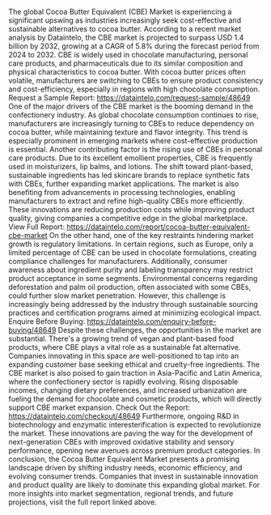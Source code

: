The global Cocoa Butter Equivalent (CBE) Market is experiencing a significant upswing as industries increasingly seek cost-effective and sustainable alternatives to cocoa butter. According to a recent market analysis by Dataintelo, the CBE market is projected to surpass USD 1.4 billion by 2032, growing at a CAGR of 5.8% during the forecast period from 2024 to 2032.
CBE is widely used in chocolate manufacturing, personal care products, and pharmaceuticals due to its similar composition and physical characteristics to cocoa butter. With cocoa butter prices often volatile, manufacturers are switching to CBEs to ensure product consistency and cost-efficiency, especially in regions with high chocolate consumption.
Request a Sample Report: https://dataintelo.com/request-sample/48649
One of the major drivers of the CBE market is the booming demand in the confectionery industry. As global chocolate consumption continues to rise, manufacturers are increasingly turning to CBEs to reduce dependency on cocoa butter, while maintaining texture and flavor integrity. This trend is especially prominent in emerging markets where cost-effective production is essential.
Another contributing factor is the rising use of CBEs in personal care products. Due to its excellent emollient properties, CBE is frequently used in moisturizers, lip balms, and lotions. The shift toward plant-based, sustainable ingredients has led skincare brands to replace synthetic fats with CBEs, further expanding market applications.
The market is also benefiting from advancements in processing technologies, enabling manufacturers to extract and refine high-quality CBEs more efficiently. These innovations are reducing production costs while improving product quality, giving companies a competitive edge in the global marketplace.
View Full Report: https://dataintelo.com/report/cocoa-butter-equivalent-cbe-market
On the other hand, one of the key restraints hindering market growth is regulatory limitations. In certain regions, such as Europe, only a limited percentage of CBE can be used in chocolate formulations, creating compliance challenges for manufacturers. Additionally, consumer awareness about ingredient purity and labeling transparency may restrict product acceptance in some segments.
Environmental concerns regarding deforestation and palm oil production, often associated with some CBEs, could further slow market penetration. However, this challenge is increasingly being addressed by the industry through sustainable sourcing practices and certification programs aimed at minimizing ecological impact.
Enquire Before Buying: https://dataintelo.com/enquiry-before-buying/48649
Despite these challenges, the opportunities in the market are substantial. There's a growing trend of vegan and plant-based food products, where CBE plays a vital role as a sustainable fat alternative. Companies innovating in this space are well-positioned to tap into an expanding customer base seeking ethical and cruelty-free ingredients.
The CBE market is also poised to gain traction in Asia-Pacific and Latin America, where the confectionery sector is rapidly evolving. Rising disposable incomes, changing dietary preferences, and increased urbanization are fueling the demand for chocolate and cosmetic products, which will directly support CBE market expansion.
Check Out the Report: https://dataintelo.com/checkout/48649
Furthermore, ongoing R&D in biotechnology and enzymatic interesterification is expected to revolutionize the market. These innovations are paving the way for the development of next-generation CBEs with improved oxidative stability and sensory performance, opening new avenues across premium product categories.
In conclusion, the Cocoa Butter Equivalent Market presents a promising landscape driven by shifting industry needs, economic efficiency, and evolving consumer trends. Companies that invest in sustainable innovation and product quality are likely to dominate this expanding global market.
For more insights into market segmentation, regional trends, and future projections, visit the full report linked above.
